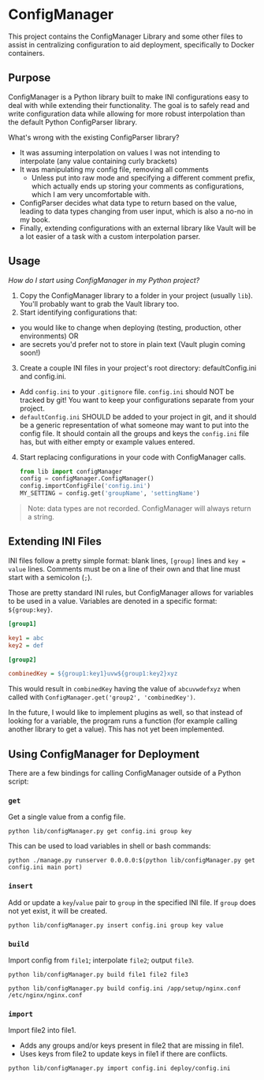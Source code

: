 # ConfigManager

This project contains the ConfigManager Library and some other files to assist in centralizing configuration to aid deployment, specifically to Docker containers.

## Purpose

ConfigManager is a Python library built to make INI configurations easy to deal with while extending their functionality. The goal is to safely read and write configuration data while allowing for more robust interpolation than the default Python ConfigParser library.

What's wrong with the existing ConfigParser library?

- It was assuming interpolation on values I was not intending to interpolate (any value containing curly brackets)
- It was manipulating my config file, removing all comments
    - Unless put into raw mode and specifying a different comment prefix, which actually ends up storing your comments as configurations, which I am very uncomfortable with.
- ConfigParser decides what data type to return based on the value, leading to data types changing from user input, which is also a no-no in my book.
- Finally, extending configurations with an external library like Vault will be a lot easier of a task with a custom interpolation parser.

## Usage

*How do I start using ConfigManager in my Python project?*

1. Copy the ConfigManager library to a folder in your project (usually `lib`). You'll probably want to grab the Vault library too.
2. Start identifying configurations that:
  - you would like to change when deploying (testing, production, other environments)
OR
  - are secrets you'd prefer not to store in plain text (Vault plugin coming soon!)
3. Create a couple INI files in your project's root directory: defaultConfig.ini and config.ini.
  - Add `config.ini` to your `.gitignore` file. `config.ini` should NOT be tracked by git! You want to keep your configurations separate from your project.
  - `defaultConfig.ini` SHOULD be added to your project in git, and it should be a generic representation of what someone may want to put into the config file. It should contain all the groups and keys the `config.ini` file has, but with either empty or example values entered.
4. Start replacing configurations in your code with ConfigManager calls.
    ```py
    from lib import configManager
    config = configManager.ConfigManager()
    config.importConfigFile('config.ini')
    MY_SETTING = config.get('groupName', 'settingName')
    ```

> Note: data types are not recorded. ConfigManager will always return a string.

## Extending INI Files

INI files follow a pretty simple format: blank lines, `[group]` lines and `key = value` lines. Comments must be on a line of their own and that line must start with a semicolon (`;`).

Those are pretty standard INI rules, but ConfigManager allows for variables to be used in a value. Variables are denoted in a specific format: `${group:key}`.

```ini
[group1]

key1 = abc
key2 = def

[group2]

combinedKey = ${group1:key1}uvw${group1:key2}xyz
```

This would result in `combinedKey` having the value of `abcuvwdefxyz` when called with `ConfigManager.get('group2', 'combinedKey')`.

In the future, I would like to implement plugins as well, so that instead of looking for a variable, the program runs a function (for example calling another library to get a value). This has not yet been implemented.

## Using ConfigManager for Deployment

There are a few bindings for calling ConfigManager outside of a Python script:

### `get`

Get a single value from a config file.

`python lib/configManager.py get config.ini group key`

This can be used to load variables in shell or bash commands:

`python ./manage.py runserver 0.0.0.0:$(python lib/configManager.py get config.ini main port)`

### `insert`

Add or update a `key`/`value` pair to `group` in the specified INI file. If `group` does not yet exist, it will be created.

`python lib/configManager.py insert config.ini group key value`

### `build`

Import config from `file1`; interpolate `file2`; output `file3`.

`python lib/configManager.py build file1 file2 file3`

`python lib/configManager.py build config.ini /app/setup/nginx.conf /etc/nginx/nginx.conf`

### `import`

Import file2 into file1.

- Adds any groups and/or keys present in file2 that are missing in file1.
- Uses keys from file2 to update keys in file1 if there are conflicts.

`python lib/configManager.py import config.ini deploy/config.ini`
